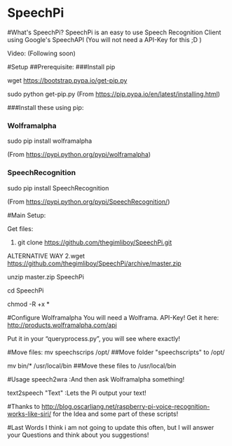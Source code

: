 

SpeechPi
========
#What's SpeechPi?
SpeechPi is an easy to use Speech Recognition Client using Google's SpeechAPI (You will not need a API-Key for this ;D )

Video: (Following soon)

#Setup
##Prerequisite:
###Install pip

wget https://bootstrap.pypa.io/get-pip.py

sudo python get-pip.py
(From  https://pip.pypa.io/en/latest/installing.html)

###Install these using pip:
### Wolframalpha
sudo pip install wolframalpha  

  (From https://pypi.python.org/pypi/wolframalpha)
### SpeechRecognition
sudo pip install SpeechRecognition

  (From https://pypi.python.org/pypi/SpeechRecognition/)

#Main Setup:

Get files:

1. git clone https://github.com/thegimliboy/SpeechPi.git

ALTERNATIVE WAY 2.wget https://github.com/thegimliboy/SpeechPi/archive/master.zip

  unzip master.zip SpeechPi

  cd SpeechPi

  chmod -R +x *

#Configure Wolframalpha
You will need a Wolframa. API-Key!
Get it here: http://products.wolframalpha.com/api

Put it in your “queryprocess.py”, you will see where exactly!

#Move files:
mv speechscrips /opt/ ##Move folder "speechscripts" to /opt/ 

mv bin/* /usr/local/bin ##Move these files to /usr/local/bin

#Usage
speech2wra	:And then ask Wolframalpha something!

text2speech "Text"	:Lets the Pi output your text!



#Thanks to
http://blog.oscarliang.net/raspberry-pi-voice-recognition-works-like-siri/ for the Idea and some part of these scripts!

#Last Words
I think i am not going to update this often, but I will answer your Questions and think about you suggestions! 
